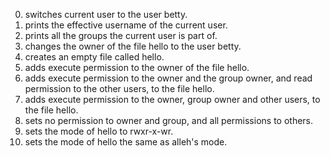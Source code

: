 0. switches current user to the user betty.
1. prints the effective username of the current user.
2. prints all the groups the current user is part of.
3. changes the owner of the file hello to the user betty.
4. creates an empty file called hello.
5. adds execute permission to the owner of the file hello.
6. adds execute permission to the owner and the group owner, and read permission to the other users, to the file hello.
7. adds execute permission to the owner, group owner and other users, to the file hello.
8. sets no permission to owner and group, and all permissions to others.
9. sets the mode of hello to rwxr-x-wr.
10. sets the mode of hello the same as alleh's mode.
